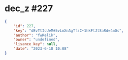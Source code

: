 
# dec_z #227
                
```JSON
{
    "id": 227,
    "key": "dEvTtIcUeM#5vLmXnAgTfzC~1hkFtJtSaRd=4mGs",
    "author": "fwRelik",
    "owner": "undefined",
    "lisance_key": null,
    "date": "2023-6-18 10:08"
}
```
    